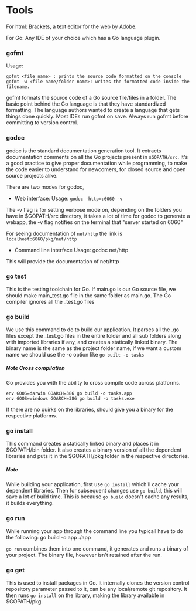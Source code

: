 # Tools

For html: Brackets, a text editor for the web by Adobe.

For Go: Any IDE of your choice which has a Go language plugin.

### gofmt

Usage:

	gofmt <file name> : prints the source code formatted on the console
	gofmt -w <file name/folder name>: writes the formatted code inside the filename.

gofmt formats the source code of a Go source file/files in a folder. The basic point behind the Go language is that they have standardized formatting. The language authors wanted to create a language that gets things done quickly. Most IDEs run gofmt on save. Always run gofmt before committing to version control.

### godoc

godoc is the standard documentation generation tool. It extracts documentation comments on all the Go projects present in `$GOPATH/src`. It's a good practice to give proper documentation while programming, to make the code easier to understand for newcomers, for closed source and open source projects alike. 

There are two modes for godoc, 

* Web interface: 
Usage: `godoc -http=:6060 -v` 

The -v flag is for setting verbose mode on, depending on the folders you have in $GOPATH/src directory, it takes a lot of time for godoc to generate a webapp, the -v flag notifies on the terminal that "server started on 6060"

For seeing documentation of `net/http` the link is `localhost:6060/pkg/net/http`

* Command line interface
Usage: godoc net/http

This will provide the documentation of net/http

### go test

This is the testing toolchain for Go. If main.go is our Go source file, we should make main_test.go file in the same folder as main.go. The Go compiler ignores all the _test.go files 

### go build

We use this command to do to build our application. It parses all the .go files except the _test.go files in the entire folder and all sub folders along with imported libraries if any, and creates a statically linked binary. The binary name is the same as the project folder name, if we want a custom name we should use the -o option like `go built -o tasks` 

##### Note Cross compilation

Go provides you with the ability to cross compile code across platforms. 

	env GOOS=darwin GOARCH=386 go build -o tasks.app
	env GOOS=windows GOARCH=386 go build -o tasks.exe

If there are no quirks on the libraries, should give you a binary for the respective platforms.

### go install

This command creates a statically linked binary and places it in $GOPATH/bin folder. It also creates a binary version of all the dependent libraries and puts it in the $GOPATH/pkg folder in the respective directories.

##### Note

While building your application, first use `go install` which'll cache your dependent libraries. Then for subsequent changes use `go build`, this will save a lot of build time. This is because `go build` doesn't cache any results, it builds everything. 
 
### go run

While running your app through the command line you typicall have to do the following:
	go build -o app
	./app

`go run` combines them into one command, it generates and runs a binary of your project. The binary file, however isn't retained after the run.  

### go get

This is used to install packages in Go. It internally clones the version control repository parameter passed to it, can be any local/remote git repository. It then runs `go install` on the library, making the library available in $GOPATH/pkg. 